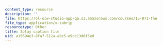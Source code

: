 ```yaml
---
content_type: resource
description: ''
file: https://ol-ocw-studio-app-qa.s3.amazonaws.com/courses/15-071-the-analytics-edge-spring-2017/a15694e38fa7512aa8c5e9dc13d6f5ed_L315IjxyUM.vtt
file_type: application/x-subrip
resourcetype: Other
title: 3play caption file
uid: a15694e3-8fa7-512a-a8c5-e9dc13d6f5ed
---
```

